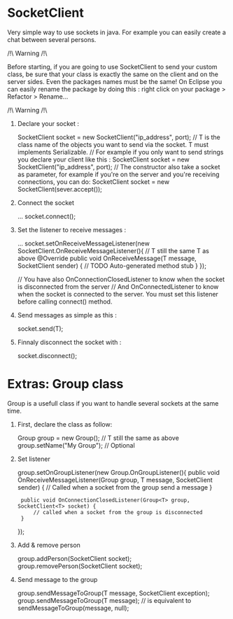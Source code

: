 SocketClient
============

Very simple way to use sockets in java. For example you can easily create a chat between several persons.

/!\ Warning /!\

Before starting, if you are going to use SocketClient to send your custom class, be sure that your class is exactly the same on the client and on the server sides. Even the packages names must be the same!
On Eclipse you can easily rename the package by doing this : right click on your package > Refactor > Rename...

/!\ Warning /!\

1) Declare your socket : 

    SocketClient<T> socket = new SocketClient<T>("ip_address", port);
    // T is the class name of the objects you want to send via the socket. T must implements Serializable.
    // For example if you only want to send strings you declare your client like this :
    SocketClient<String> socket = new SocketClient<String>("ip_address", port);
    // The constructor also take a socket as parameter, for example if you're on the server and you're receiving connections, you can do:
    SocketClient<String> socket = new SocketClient<T>(sever.accept());
    
2) Connect the socket

    ...
    socket.connect();
    
3) Set the listener to receive messages :
    
    ...
    socket.setOnReceiveMessageListener(new SocketClient.OnReceiveMessageListener<T>(){  // T still the same T as above
  		@Override
  		public void OnReceiveMessage(T message, SocketClient<T> sender) {
  			// TODO Auto-generated method stub
  		}
    });
	
	// You have also OnConnectionClosedListener<T> to know when the socket is disconnected from the server
	// And OnConnectedListener<T> to know when the socket is connected to the server. You must set this listener before calling connect() method.
      
3) Send messages as simple as this :

    socket.send(T);

4) Finnaly disconnect the socket with :

    socket.disconnect();
    
    

Extras: Group class
============

Group is a usefull class if you want to handle several sockets at the same time.

1) First, declare the class as follow: 

    Group<T> group = new Group<T>(); // T still the same as above
    group.setName("My Group"); // Optional
    
2) Set listener

    group.setOnGroupListener(new Group.OnGroupListener<T>(){
		public void OnReceiveMessageListener(Group<T> group, T message, SocketClient<T> sender) {
			// Called when a socket from the group send a message
		}
		
		public void OnConnectionClosedListener(Group<T> group, SocketClient<T> socket) {
			// called when a socket from the group is disconnected
		}
    });
    
3) Add & remove person

    group.addPerson(SocketClient<T> socket);
    group.removePerson(SocketClient<T> socket);
    
3) Send message to the group

    group.sendMessageToGroup(T message, SocketClient<T> exception); 
    group.sendMessageToGroup(T message); // is equivalent to sendMessageToGroup(message, null);
    
